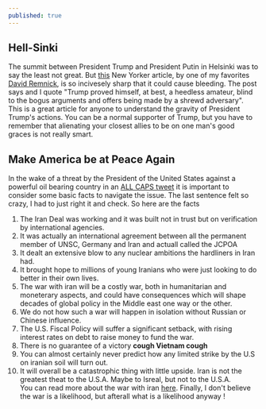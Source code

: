 ```yaml
---
published: true
---
```

## Hell-**Sink**i
The summit between President Trump and President Putin in Helsinki was to say the least not great. But [this](https://www.newyorker.com/news/daily-comment/the-unwinding-of-donald-trump) New Yorker article, by one of my favorites [David Remnick](https://www.newyorker.com/contributors/david-remnick), is so incivesely sharp that it could cause bleeding. The post says and I quote "Trump proved himself, at best, a heedless amateur, blind to the bogus arguments and offers being made by a shrewd adversary". This is a great article for anyone to understand the gravity of President Trump's actions. You can be a normal supporter of Trump, but  you have to remember that alienating your closest allies to be on one man's good graces is not really smart.

## Make America be at Peace Again
In the wake of a threat by the President of the United States against a powerful oil bearing country in an [ALL CAPS tweet](https://twitter.com/realDonaldTrump/status/1021234525626609666) it is important to consider some basic facts to navigate the issue. The last sentence felt so crazy, I had to just right it and check. So here are the facts  
1) The Iran Deal was working and it was built not in trust but on verification by international agencies.  
2) It was actually an international agreement between all the permanent member of UNSC, Germany and Iran and actuall called the JCPOA  
3) It dealt an extensive blow to any nuclear ambitions the hardliners in Iran had.  
4) It brought hope to millions of young Iranians who were just looking to do better in their own lives.    
5) The war with iran will be a costly war, both in humanitarian and moneterary aspects, and could have consequences which will shape decades of global policy in the Middle east one way or the other.  
6) We do not how such a war will happen in isolation without Russian or Chinese influence.  
7) The U.S. Fiscal Policy will suffer a significant setback, with rising interest rates on debt to raise  money to fund the war.  
8) There is no guarantee of a victory **cough Vietnam cough**  
9) You can almost certainly never predict how any limited strike by the U.S on iranian soil will turn out.  
10) It will overall be a catastrophic thing with little upside. Iran is not the greatest theat to the U.S.A. Maybe to Isreal, but not to the U.S.A.  
 You can read more about the war with iran [here](https://www.vox.com/world/2018/7/23/17602480/trump-tweet-iran-threat-war). Finally, I don't believe the war is a likelihood, but afterall what is a likelihood anyway !

